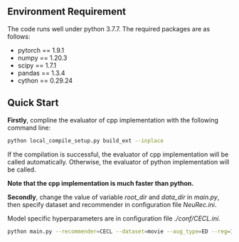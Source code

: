 ## Environment Requirement

The code runs well under python 3.7.7. The required packages are as follows:

- pytorch == 1.9.1
- numpy == 1.20.3
- scipy == 1.7.1
- pandas == 1.3.4
- cython == 0.29.24

## Quick Start
**Firstly**, compline the evaluator of cpp implementation with the following command line:

```bash
python local_compile_setup.py build_ext --inplace
```

If the compilation is successful, the evaluator of cpp implementation will be called automatically.
Otherwise, the evaluator of python implementation will be called.

**Note that the cpp implementation is much faster than python.**

**Secondly**, change the value of variable *root_dir* and *data_dir* in *main.py*, then specify dataset and recommender in configuration file *NeuRec.ini*.

Model specific hyperparameters are in configuration file *./conf/CECL.ini*.

```bash
python main.py --recommender=CECL --dataset=movie --aug_type=ED --reg=1e-4 --n_layers=3 --ssl_reg=0.1 --ssl_ratio=0.1 --ssl_temp=0.2
```

